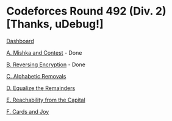 # Codeforces Round 492 (Div. 2) [Thanks, uDebug!]

[Dashboard](https://codeforces.com/contest/999)

[A. Mishka and Contest](https://codeforces.com/contest/999/problem/A) - Done

[B. Reversing Encryption](https://codeforces.com/contest/999/problem/B) - Done

[C. Alphabetic Removals](https://codeforces.com/contest/999/problem/C)

[D. Equalize the Remainders](https://codeforces.com/contest/999/problem/D)

[E. Reachability from the Capital](https://codeforces.com/contest/999/problem/E)

[F. Cards and Joy](https://codeforces.com/contest/999/problem/F)
